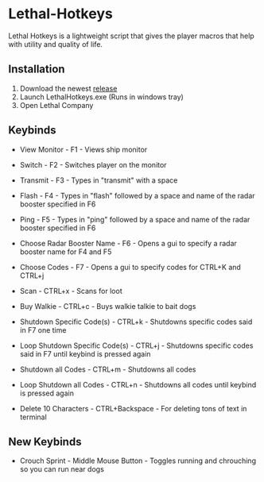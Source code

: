 # Lethal-Hotkeys
Lethal Hotkeys is a lightweight script that gives the player macros that help with utility and quality of life.
## Installation
1. Download the newest [release](https://github.com/memespost06/Lethal-Hotkeys/releases/latest)
2. Launch LethalHotkeys.exe (Runs in windows tray)
3. Open Lethal Company

## Keybinds
- View Monitor - F1 - Views ship monitor

- Switch - F2 - Switches player on the monitor

- Transmit - F3 - Types in "transmit" with a space

- Flash - F4 - Types in "flash" followed by a space and name of the radar booster specified in F6

- Ping - F5 - Types in "ping" followed by a space and name of the radar booster specified in F6

- Choose Radar Booster Name - F6 - Opens a gui to specify a radar booster name for F4 and F5

- Choose Codes - F7 - Opens a gui to specify codes for CTRL+K and CTRL+j

- Scan - CTRL+x - Scans for loot

- Buy Walkie - CTRL+c - Buys walkie talkie to bait dogs

- Shutdown Specific Code(s) - CTRL+k - Shutdowns specific codes said in F7 one time

- Loop Shutdown Specific Code(s) - CTRL+j - Shutdowns specific codes said in F7 until keybind is pressed again

- Shutdown all Codes - CTRL+m - Shutdowns all codes

- Loop Shutdown all Codes - CTRL+n - Shutdowns all codes until keybind is pressed again

- Delete 10 Characters - CTRL+Backspace - For deleting tons of text in terminal

## New Keybinds
- Crouch Sprint - Middle Mouse Button - Toggles running and chrouching so you can run near dogs
